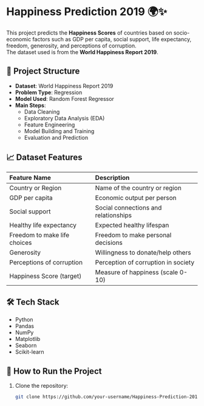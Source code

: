 # Happiness Prediction 2019 🌍✨

This project predicts the **Happiness Scores** of countries based on socio-economic factors such as GDP per capita, social support, life expectancy, freedom, generosity, and perceptions of corruption.  
The dataset used is from the **World Happiness Report 2019**.

## 📂 Project Structure

- **Dataset**: World Happiness Report 2019
- **Problem Type**: Regression
- **Model Used**: Random Forest Regressor
- **Main Steps**:
  - Data Cleaning
  - Exploratory Data Analysis (EDA)
  - Feature Engineering
  - Model Building and Training
  - Evaluation and Prediction

## 📈 Dataset Features

| Feature Name                  | Description |
| :----------------------------- | :----------- |
| Country or Region              | Name of the country or region |
| GDP per capita                 | Economic output per person |
| Social support                 | Social connections and relationships |
| Healthy life expectancy        | Expected healthy lifespan |
| Freedom to make life choices   | Freedom to make personal decisions |
| Generosity                     | Willingness to donate/help others |
| Perceptions of corruption      | Perception of corruption in society |
| Happiness Score (target)       | Measure of happiness (scale 0-10) |

## 🛠️ Tech Stack

- Python
- Pandas
- NumPy
- Matplotlib
- Seaborn
- Scikit-learn

## 🚀 How to Run the Project

1. Clone the repository:

   ```bash
   git clone https://github.com/your-username/Happiness-Prediction-2019.git
